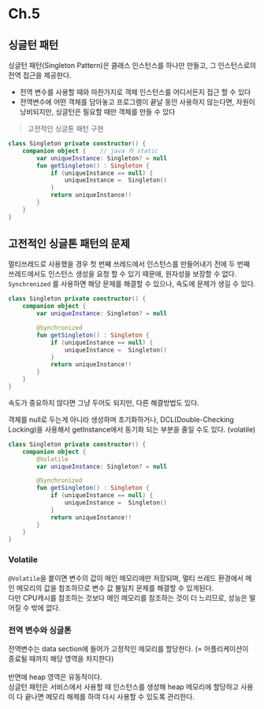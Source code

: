 # Ch.5 


## 싱글턴 패턴
싱글턴 패턴(Singleton Pattern)은 클래스 인스턴스를 하나만 만들고, 그 인스턴스로의 전역 접근을 제공한다.
- 전역 변수를 사용할 때와 마찬가지로 객체 인스턴스를 어디서든지 접근 할 수 있다
- 전역변수에 어떤 객체를 담아놓고 프로그램이 끝날 동안 사용하지 않는다면, 자원이 낭비되지만, 싱글턴은 필요할 때만 객체를 만들 수 있다


> 고전적인 싱글톤 패턴 구현

```kotlin
class Singleton private constructor() {
    companion object {    // java 의 static
        var uniqueInstance: Singleton? = null
        fun getSingleton() : Singleton {
            if (uniqueInstance == null) {
                uniqueInstance =  Singleton()
            }
            return uniqueInstance!!
        }
    }
}
```

## 고전적인 싱글톤 패턴의 문제
멀티쓰레드로 사용했을 경우 첫 번째 쓰레드에서 인스턴스를 만들어내기 전에 두 번째 쓰레드에서도 인스턴스 생성을 요청 할 수 있기 때문에, 원자성을 보장할 수 없다.
<br>
`Synchronized` 를 사용하면 해당 문제를 해결할 수 있으나, 속도에 문제가 생길 수 있다.


```kotlin
class Singleton private constructor() {
    companion object {
        var uniqueInstance: Singleton? = null

        @Synchronized
        fun getSingleton() : Singleton {
            if (uniqueInstance == null) {
                uniqueInstance =  Singleton()
            }
            return uniqueInstance!!
        }
    }
}
```


속도가 중요하지 않다면 그냥 두어도 되지만, 다른 해결방법도 있다.<br>

객체를 null로 두는게 아니라 생성하며 초기화하거나, DCL(Double-Checking Locking)을 사용해서 getInstance에서 동기화 되는 부분을 줄일 수도 있다. (volatile)


```kotlin
class Singleton private constructor() {
    companion object {
        @Volatile
        var uniqueInstance: Singleton? = null

        @Synchronized
        fun getSingleton() : Singleton {
            if (uniqueInstance == null) {
                uniqueInstance =  Singleton()
            }
            return uniqueInstance!!
        }
    }
}
```


### Volatile
`@Volatile`을 붙이면 변수의 값이 메인 메모리에만 저장되며, 멀티 쓰레드 환경에서 메인 메모리의 값을 참조하므로 변수 값 불일치 문제를 해결할 수 있게된다.
<br> 다만 CPU캐시를 참조하는 것보다 메인 메모리를 참조하는 것이 더 느리므로, 성능은 떨어질 수 밖에 없다.


### 전역 변수와 싱글톤



전역변수는 data section에 들어가 고정적인 메모리를 할당한다. (= 어플리케이션이 종료될 때까지 해당 영역을 차지한다)
<br>
<br>
반면에 heap 영역은 유동적이다.
<br> 싱글턴 패턴은 서비스에서 사용할 때 인스턴스를 생성해 heap 메모리에 할당하고 사용이 다 끝나면 메모리 해제를 하여 다시 사용할 수 있도록 관리한다.